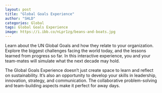 ```yaml
---
layout: post
title: "Global Goals Experience"
author: "SHLD"
categories: Global
tags: Global Goals Experience
image: https://i.ibb.co/nLpr1zg/beans-and-boats.jpg
---
```




Learn about the UN Global Goals and how they relate to your organization. Explore the biggest challenges facing the world today, and the lessons learned from progress so far. In this interactive experience, you and your team-mates will simulate what the next decade may hold.

The Global Goals Experience doesn’t just create space to learn and reflect on sustainability. It’s also an opportunity to develop your skills in leadership, innovation, strategy, and communication. The collaborative problem-solving and team-building aspects make it perfect for away days. 

